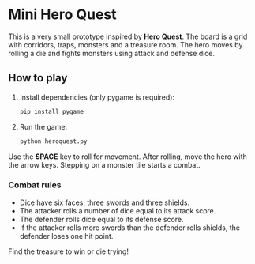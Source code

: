 # Mini Hero Quest

This is a very small prototype inspired by **Hero Quest**. The board is a grid with corridors, traps, monsters and a treasure room. The hero moves by rolling a die and fights monsters using attack and defense dice.

## How to play

1. Install dependencies (only pygame is required):
   ```bash
   pip install pygame
   ```
2. Run the game:
   ```bash
   python heroquest.py
   ```

Use the **SPACE** key to roll for movement. After rolling, move the hero with the arrow keys. Stepping on a monster tile starts a combat.

### Combat rules

- Dice have six faces: three swords and three shields.
- The attacker rolls a number of dice equal to its attack score.
- The defender rolls dice equal to its defense score.
- If the attacker rolls more swords than the defender rolls shields, the defender loses one hit point.

Find the treasure to win or die trying!
